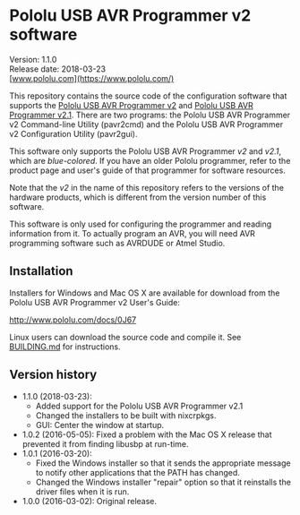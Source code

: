 # Pololu USB AVR Programmer v2 software

Version: 1.1.0<br/>
Release date: 2018-03-23<br/>
[www.pololu.com](https://www.pololu.com/)

This repository contains the source code of the configuration software that
supports the [Pololu USB AVR Programmer v2](https://www.pololu.com/product/3170)
and [Pololu USB AVR Programmer v2.1](https://www.pololu.com/product/3170).
There are two programs: the Pololu USB AVR Programmer v2 Command-line Utility
(pavr2cmd) and the Pololu USB AVR Programmer v2 Configuration Utility (pavr2gui).

This software only supports the Pololu USB AVR Programmer *v2* and *v2.1*,
which are *blue-colored*.  If you have an older Pololu programmer,
refer to the product page and user's guide of that programmer for software
resources.

Note that the *v2* in the name of this repository refers to the versions of the
hardware products, which is different from the version number of this software.

This software is only used for configuring the programmer and reading
information from it.  To actually program an AVR, you will need AVR programming
software such as AVRDUDE or Atmel Studio.

## Installation

Installers for Windows and Mac OS X are available for download from the Pololu
USB AVR Programmer v2 User's Guide:

  http://www.pololu.com/docs/0J67

Linux users can download the source code and compile it.  See
[BUILDING.md](BUILDING.md) for instructions.

## Version history

* 1.1.0 (2018-03-23):
    * Added support for the Pololu USB AVR Programmer v2.1
    * Changed the installers to be built with nixcrpkgs.
    * GUI: Center the window at startup.
* 1.0.2 (2016-05-05): Fixed a problem with the Mac OS X release that prevented
  it from finding libusbp at run-time.
* 1.0.1 (2016-03-20):
    * Fixed the Windows installer so that it sends the appropriate message to
      notify other applications that the PATH has changed.
    * Changed the Windows installer "repair" option so that it reinstalls
      the driver files when it is run.
* 1.0.0 (2016-03-02): Original release.
